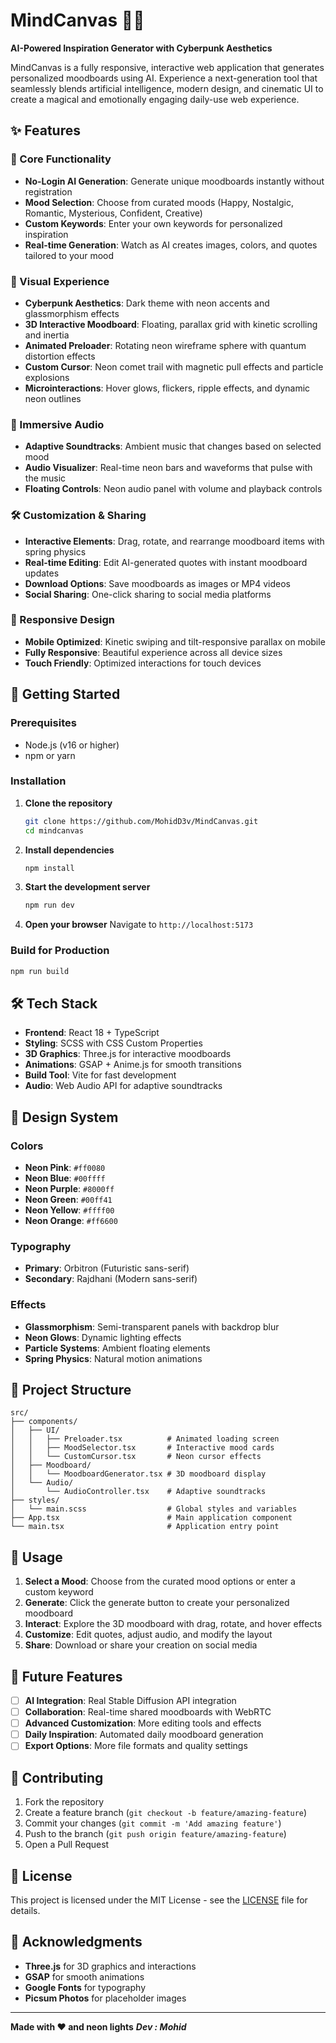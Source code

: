 # MindCanvas 🎨✨

**AI-Powered Inspiration Generator with Cyberpunk Aesthetics**

MindCanvas is a fully responsive, interactive web application that generates personalized moodboards using AI. Experience a next-generation tool that seamlessly blends artificial intelligence, modern design, and cinematic UI to create a magical and emotionally engaging daily-use web experience.

## ✨ Features

### 🎯 Core Functionality
- **No-Login AI Generation**: Generate unique moodboards instantly without registration
- **Mood Selection**: Choose from curated moods (Happy, Nostalgic, Romantic, Mysterious, Confident, Creative)
- **Custom Keywords**: Enter your own keywords for personalized inspiration
- **Real-time Generation**: Watch as AI creates images, colors, and quotes tailored to your mood

### 🎨 Visual Experience
- **Cyberpunk Aesthetics**: Dark theme with neon accents and glassmorphism effects
- **3D Interactive Moodboard**: Floating, parallax grid with kinetic scrolling and inertia
- **Animated Preloader**: Rotating neon wireframe sphere with quantum distortion effects
- **Custom Cursor**: Neon comet trail with magnetic pull effects and particle explosions
- **Microinteractions**: Hover glows, flickers, ripple effects, and dynamic neon outlines

### 🎵 Immersive Audio
- **Adaptive Soundtracks**: Ambient music that changes based on selected mood
- **Audio Visualizer**: Real-time neon bars and waveforms that pulse with the music
- **Floating Controls**: Neon audio panel with volume and playback controls

### 🛠️ Customization & Sharing
- **Interactive Elements**: Drag, rotate, and rearrange moodboard items with spring physics
- **Real-time Editing**: Edit AI-generated quotes with instant moodboard updates
- **Download Options**: Save moodboards as images or MP4 videos
- **Social Sharing**: One-click sharing to social media platforms

### 📱 Responsive Design
- **Mobile Optimized**: Kinetic swiping and tilt-responsive parallax on mobile
- **Fully Responsive**: Beautiful experience across all device sizes
- **Touch Friendly**: Optimized interactions for touch devices

## 🚀 Getting Started

### Prerequisites
- Node.js (v16 or higher)
- npm or yarn

### Installation

1. **Clone the repository**
   ```bash
   git clone https://github.com/MohidD3v/MindCanvas.git
   cd mindcanvas
   ```

2. **Install dependencies**
   ```bash
   npm install
   ```

3. **Start the development server**
   ```bash
   npm run dev
   ```

4. **Open your browser**
   Navigate to `http://localhost:5173`

### Build for Production

```bash
npm run build
```

## 🛠️ Tech Stack

- **Frontend**: React 18 + TypeScript
- **Styling**: SCSS with CSS Custom Properties
- **3D Graphics**: Three.js for interactive moodboards
- **Animations**: GSAP + Anime.js for smooth transitions
- **Build Tool**: Vite for fast development
- **Audio**: Web Audio API for adaptive soundtracks

## 🎨 Design System

### Colors
- **Neon Pink**: `#ff0080`
- **Neon Blue**: `#00ffff`
- **Neon Purple**: `#8000ff`
- **Neon Green**: `#00ff41`
- **Neon Yellow**: `#ffff00`
- **Neon Orange**: `#ff6600`

### Typography
- **Primary**: Orbitron (Futuristic sans-serif)
- **Secondary**: Rajdhani (Modern sans-serif)

### Effects
- **Glassmorphism**: Semi-transparent panels with backdrop blur
- **Neon Glows**: Dynamic lighting effects
- **Particle Systems**: Ambient floating elements
- **Spring Physics**: Natural motion animations

## 📁 Project Structure

```
src/
├── components/
│   ├── UI/
│   │   ├── Preloader.tsx          # Animated loading screen
│   │   ├── MoodSelector.tsx       # Interactive mood cards
│   │   └── CustomCursor.tsx       # Neon cursor effects
│   ├── Moodboard/
│   │   └── MoodboardGenerator.tsx # 3D moodboard display
│   └── Audio/
│       └── AudioController.tsx    # Adaptive soundtracks
├── styles/
│   └── main.scss                  # Global styles and variables
├── App.tsx                        # Main application component
└── main.tsx                       # Application entry point
```

## 🎯 Usage

1. **Select a Mood**: Choose from the curated mood options or enter a custom keyword
2. **Generate**: Click the generate button to create your personalized moodboard
3. **Interact**: Explore the 3D moodboard with drag, rotate, and hover effects
4. **Customize**: Edit quotes, adjust audio, and modify the layout
5. **Share**: Download or share your creation on social media

## 🔮 Future Features

- [ ] **AI Integration**: Real Stable Diffusion API integration
- [ ] **Collaboration**: Real-time shared moodboards with WebRTC
- [ ] **Advanced Customization**: More editing tools and effects
- [ ] **Daily Inspiration**: Automated daily moodboard generation
- [ ] **Export Options**: More file formats and quality settings

## 🤝 Contributing

1. Fork the repository
2. Create a feature branch (`git checkout -b feature/amazing-feature`)
3. Commit your changes (`git commit -m 'Add amazing feature'`)
4. Push to the branch (`git push origin feature/amazing-feature`)
5. Open a Pull Request

## 📄 License

This project is licensed under the MIT License - see the [LICENSE](LICENSE) file for details.

## 🙏 Acknowledgments

- **Three.js** for 3D graphics and interactions
- **GSAP** for smooth animations
- **Google Fonts** for typography
- **Picsum Photos** for placeholder images

---

**Made with ❤️ and neon lights**
***Dev : Mohid*** 
